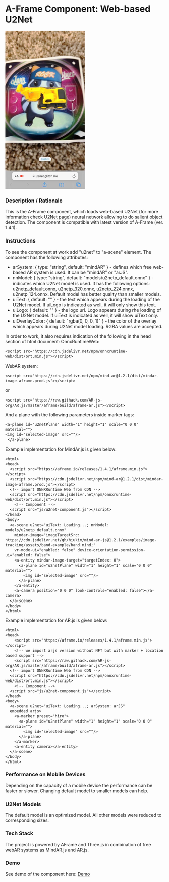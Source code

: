 # A-Frame Component: Web-based U2Net
<img alt="Screenshot" src="img/screenshot.jpg" height="500">

### **Description / Rationale**
This is the A-Frame component, which loads web-based U2Net (for more information check <a href="https://github.com/xuebinqin/U-2-Net">U2Net page</a>) neural network allowing to do salient object detection. The component is compatible with latest version of A-Frame (ver. 1.4.1).   

### **Instructions**
To see the component at work add "u2net" to "a-scene" element. The component has the following attributes: 
* arSystem: { type: "string", default: "mindAR" } - defines which free web-based AR system is used. It can be  "mindAR" or "arJS".
* nnModel: { type: "string", default: "models/u2netp_default.onnx" } - indicates which U2Net model is used. It has the following options: u2netp_default.onnx, u2netp_320.onnx, u2netp_224.onnx, u2netp_124.onnx. Default model has better quality than smaller models.  
* uiText: { default: "" } - the text which appears during the loading of the U2Net model. If uiLogo is indicated as well, it will only show this text.
* uiLogo: { default: "" } - the logo url. Logo appears during rhe loading of the U2Net model. If uiText is indicated as well, it will show uiText only. 
* uiOverlayColor: { default: "rgba(0, 0, 0, 1)" } - the color of the overlay which appears during U2Net model loading. RGBA values are accepted.

In order to work, it also requires indication of the following in the head section of html document:
OnnxRuntimeWeb: 
```
<script src="https://cdn.jsdelivr.net/npm/onnxruntime-web/dist/ort.min.js"></script>
```
WebAR system: 
```
<script src="https://cdn.jsdelivr.net/npm/mind-ar@1.2.1/dist/mindar-image-aframe.prod.js"></script> 
```
or  
```
<script src="https://raw.githack.com/AR-js-org/AR.js/master/aframe/build/aframe-ar.js"></script>
```
And a plane with the following parameters inside marker tags:
```
<a-plane id="u2netPlane" width="1" height="1" scale="0 0 0" material="">
<img id="selected-image" src=""/>
 </a-plane>
```  
Example implementation for MindAr.js is given below:
```
<html>
<head>
  <script src="https://aframe.io/releases/1.4.1/aframe.min.js"></script>
  <script src="https://cdn.jsdelivr.net/npm/mind-ar@1.2.1/dist/mindar-image-aframe.prod.js"></script>
  <!-- import ONNXRuntime Web from CDN -->
  <script src="https://cdn.jsdelivr.net/npm/onnxruntime-web/dist/ort.min.js"></script>
    <!-- Component -->
  <script src="js/u2net-component.js"></script>
</head>
<body> 
  <a-scene u2net="uiText: Loading...; nnModel: models/u2netp_default.onnx"
    mindar-image="imageTargetSrc: https://cdn.jsdelivr.net/gh/hiukim/mind-ar-js@1.2.1/examples/image-tracking/assets/band-example/band.mind;"
    vr-mode-ui="enabled: false" device-orientation-permission-ui="enabled: false">
    <a-entity mindar-image-target="targetIndex: 0">
      <a-plane id="u2netPlane" width="1" height="1" scale="0 0 0" material="">
        <img id="selected-image" src=""/>
      </a-plane>
    </a-entity>
    <a-camera position="0 0 0" look-controls="enabled: false"></a-camera>
  </a-scene>
</body>
</html>
```
Example implementation for AR.js is given below:
```
<html>
<head>
    <script src="https://aframe.io/releases/1.4.1/aframe.min.js"></script>
    <!-- we import arjs version without NFT but with marker + location based support -->
    <script src="https://raw.githack.com/AR-js-org/AR.js/master/aframe/build/aframe-ar.js"></script>
  <!-- import ONNXRuntime Web from CDN -->
  <script src="https://cdn.jsdelivr.net/npm/onnxruntime-web/dist/ort.min.js"></script>
    <!-- Component -->
  <script src="js/u2net-component.js"></script>
</head>
<body> 
  <a-scene u2net="uiText: Loading...; arSystem: arJS"
  embedded arjs>
    <a-marker preset="hiro">
      <a-plane id="u2netPlane" width="1" height="1" scale="0 0 0" material="">
        <img id="selected-image" src=""/>
      </a-plane>
    </a-marker>
    <a-entity camera></a-entity>
  </a-scene>
</body>
</html>
```
### **Performance on Mobile Devices**
Depending on the capacity of a mobile device the performance can be faster or slower. Changing default model to smaller models can help.   

### **U2Net Models**
The default model is an optimized model. All other models were reduced to corresponding sizes.
 
### **Tech Stack**
The project is powered by AFrame and Three.js in combination of free webAR systems as MindAR.js and AR.js.  

### **Demo**
See demo of the component here: [Demo](https://u2net.glitch.me/)
